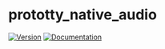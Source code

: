 # prototty\_native\_audio

[![Version](https://img.shields.io/crates/v/prototty_native_audio.svg)](https://crates.io/crates/prototty_native_audio)
[![Documentation](https://docs.rs/prototty_native_audio/badge.svg)](https://docs.rs/prototty_native_audio)

